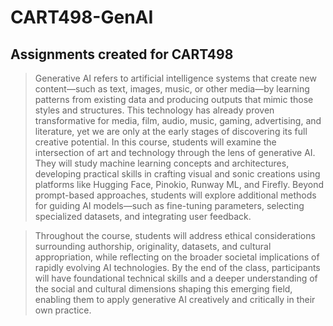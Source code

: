 # CART498-GenAI
## Assignments created for CART498

> Generative AI refers to artificial intelligence systems that create new content—such as text, images, music, or other media—by learning patterns from existing data and producing outputs that mimic those styles and structures. This technology has already proven transformative for media, film, audio, music, gaming, advertising, and literature, yet we are only at the early stages of discovering its full creative potential. In this course, students will examine the intersection of art and technology through the lens of generative AI. They will study machine learning concepts and architectures, developing practical skills in crafting visual and sonic creations using platforms like Hugging Face, Pinokio, Runway ML, and Firefly. Beyond prompt-based approaches, students will explore additional methods for guiding AI models—such as fine-tuning parameters, selecting specialized datasets, and integrating user feedback.

> Throughout the course, students will address ethical considerations surrounding authorship, originality, datasets, and cultural appropriation, while reflecting on the broader societal implications of rapidly evolving AI technologies. By the end of the class, participants will have foundational technical skills and a deeper understanding of the social and cultural dimensions shaping this emerging field, enabling them to apply generative AI creatively and critically in their own practice.
